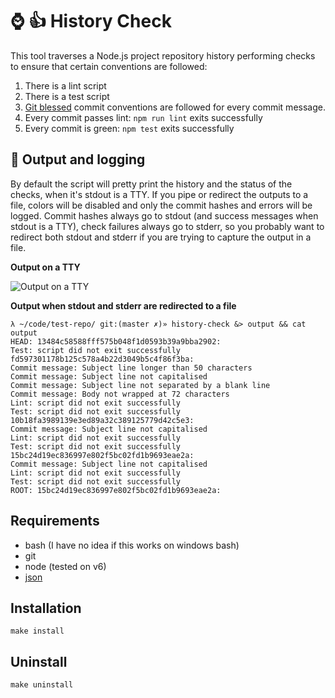 # :watch: :thumbsup: History Check

This tool traverses a Node.js project repository history performing checks to
ensure that certain conventions are followed:

1. There is a lint script
2. There is a test script
3. [Git blessed](http://chris.beams.io/posts/git-commit/) commit conventions
are followed for every commit message.
4. Every commit passes lint: `npm run lint` exits successfully
5. Every commit is green: `npm test` exits successfully

## :scroll: Output and logging

By default the script will pretty print the history and the status of the
checks, when it's stdout is a TTY.  If you pipe or redirect the outputs to
a file, colors will be disabled and only the commit hashes and errors will 
be logged. Commit hashes always go to stdout (and success messages when stdout
is a TTY), check failures always go to stderr, so you probably want to redirect
both stdout and stderr if you are trying to capture the output in a file.

**Output on a TTY**

![Output on a TTY](https://cloud.githubusercontent.com/assets/302663/19640712/e208494c-99d5-11e6-9dc2-26287f453aa8.png)

**Output when stdout and stderr are redirected to a file**

```
λ ~/code/test-repo/ git:(master ✗)» history-check &> output && cat output
HEAD: 13484c58588fff575b048f1d0593b39a9bba2902:
Test: script did not exit successfully
fd597301178b125c578a4b22d3049b5c4f86f3ba:
Commit message: Subject line longer than 50 characters
Commit message: Subject line not capitalised
Commit message: Subject line not separated by a blank line
Commit message: Body not wrapped at 72 characters
Lint: script did not exit successfully
Test: script did not exit successfully
10b18fa3989139e3ed89a32c389125779d42c5e3:
Commit message: Subject line not capitalised
Lint: script did not exit successfully
Test: script did not exit successfully
15bc24d19ec836997e802f5bc02fd1b9693eae2a:
Commit message: Subject line not capitalised
Lint: script did not exit successfully
Test: script did not exit successfully
ROOT: 15bc24d19ec836997e802f5bc02fd1b9693eae2a:
```


## Requirements

* bash (I have no idea if this works on windows bash)
* git
* node (tested on v6)
* [json](http://trentm.com/json/)

##  Installation

```
make install
```

## Uninstall

```
make uninstall
```
